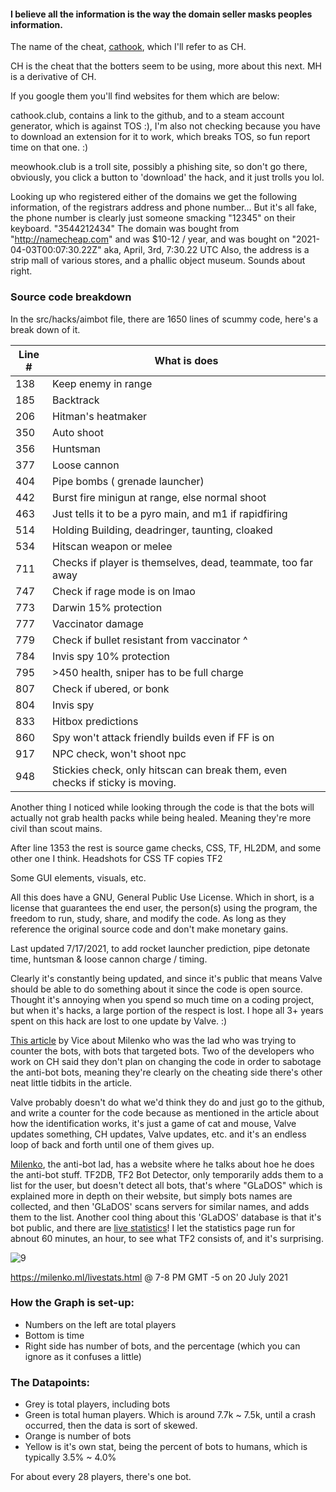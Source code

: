 #### I believe all the information is the way the domain seller masks peoples information.

The name of the cheat, [cathook](https://github.com/nullworks/cathook), which I'll refer to as CH.

CH is the cheat that the botters seem to be using, more about this next.
MH is a derivative of CH.

If you google them you'll find websites for them which are below:

cathook.club, contains a link to the github, and to a steam account generator, which is against TOS :), I'm also not checking because you have to download an extension for it to work, which breaks TOS, so fun report time on that one. :)

meowhook.club is a troll site, possibly a phishing site, so don't go there, obviously, you click a button to 'download' the hack, and it just trolls you lol.

Looking up who registered either of the domains we get the following information, of the registrars address and phone number... But it's all fake, the phone number is clearly just someone smacking "12345" on their keyboard. "3544212434"
The domain was bought from "http://namecheap.com" and was $10-12 / year, and was bought on "2021-04-03T00:07:30.22Z" aka, April, 3rd, 7:30.22 UTC
Also, the address is a strip mall of various stores, and a phallic object museum. Sounds about right.

### Source code breakdown

In the src/hacks/aimbot file, there are 1650 lines of scummy code, here's a break down of it.

 Line # | What is does
----- | -----
138 | Keep enemy in range
185 | Backtrack
206 | Hitman's heatmaker
350 | Auto shoot
356 | Huntsman
377 | Loose cannon
404 | Pipe bombs ( grenade launcher)
442 | Burst fire minigun at range, else normal shoot
463 | Just tells it to be a pyro main, and m1 if rapidfiring
514 | Holding Building, deadringer, taunting, cloaked
534 | Hitscan weapon or melee
711 | Checks if player is themselves, dead, teammate, too far away
747 | Check if rage mode is on lmao
773 | Darwin 15% protection
777 | Vaccinator damage
779 | Check if bullet resistant from vaccinator ^
784 | Invis spy 10% protection
795 | >450 health, sniper has to be full charge
807 | Check if ubered, or bonk
804 | Invis spy
833 | Hitbox predictions
860 | Spy won't attack friendly builds even if FF is on
917 | NPC check, won't shoot npc
948 | Stickies check, only hitscan can break them, even checks if sticky is moving.

Another thing I noticed while looking through the code is that the bots will actually not grab health packs while being healed. Meaning they're more civil than scout mains.

After line 1353 the rest is source game checks, CSS, TF, HL2DM, and some other one I think. 
Headshots for CSS
TF copies TF2

Some GUI elements, visuals, etc.


All this does have a GNU, General Public Use License. Which in short, is a license that guarantees the end user, the person(s) using the program, the freedom to run, study, share, and modify the code. As long as they reference the original source code and don't make monetary gains.


Last updated 7/17/2021, to add rocket launcher prediction, pipe detonate time, huntsman & loose cannon charge / timing.


Clearly it's constantly being updated, and since it's public that means Valve should be able to do something about it since the code is open source. Thought it's annoying when you spend so much time on a coding project, but when it's hacks, a large portion of the respect is lost. I hope all 3+ years spent on this hack are lost to one update by Valve. :)

[This article](https://www.vice.com/en/article/n7w87d/meet-the-guy-fixing-team-fortress-2s-bot-problemwith-more-bots) by Vice about Milenko who was the lad who was trying to counter the bots, with bots that targeted bots. Two of the developers who work on CH said they don't plan on changing the code in order to sabotage the anti-bot bots, meaning they're clearly on the cheating side there's other neat little tidbits in the article. 

Valve probably doesn't do what we'd think they do and just go to the github, and write a counter for the code because as mentioned in the article about how the identification works, it's just a game of cat and mouse, Valve updates something, CH updates, Valve updates, etc. and it's an endless loop of back and forth until one of them gives up.

[Milenko](https://milenko.ml), the anti-bot lad, has a website where he talks about hoe he does the anti-bot stuff. TF2DB, TF2 Bot Detector, only temporarily adds them to a list for the user, but doesn't detect all bots, that's where "GLaDOS" which is explained more in depth on their website, but simply bots names are collected, and then 'GLaDOS' scans servers for similar names, and adds them to the list. 
Another cool thing about this 'GLaDOS' database is that it's bot public, and there are [live statistics](https://milenko.ml/livestats.html)! I let the statistics page run for abnout 60 minutes, an hour, to see what TF2 consists of, and it's surprising. 

![9](https://user-images.githubusercontent.com/42129397/127078777-415fb6f8-877f-4253-8bdf-7d705af30792.png)

https://milenko.ml/livestats.html @ 7-8 PM GMT -5 on 20 July 2021

### How the Graph is set-up:
* Numbers on the left are total players
* Bottom is time
* Right side has number of bots, and the percentage (which you can ignore as it confuses a little)

### The Datapoints:
* Grey is total players, including bots
* Green is total human players. Which is around 7.7k ~ 7.5k, until a crash occurred, then the data is sort of skewed. 
* Orange is number of bots
* Yellow is it's own stat, being the percent of bots to humans, which is typically 3.5% ~ 4.0%


For about every 28 players, there's one bot.

